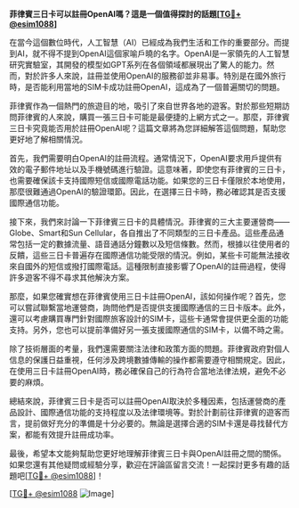 **菲律賓三日卡可以註冊OpenAI嗎？這是一個值得探討的話題[[TG💪+ @esim1088](https://t.me/s/esim1088)]**

在當今這個數位時代，人工智慧（AI）已經成為我們生活和工作的重要部分。而提到AI，就不得不提到OpenAI這個家喻戶曉的名字。OpenAI是一家領先的人工智慧研究實驗室，其開發的模型如GPT系列在各個領域都展現出了驚人的能力。然而，對於許多人來說，註冊並使用OpenAI的服務卻並非易事。特別是在國外旅行時，是否能利用當地的SIM卡成功註冊OpenAI，這成為了一個普遍關切的問題。

菲律賓作為一個熱門的旅遊目的地，吸引了來自世界各地的遊客。對於那些短期訪問菲律賓的人來說，購買一張三日卡可能是最便捷的上網方式之一。那麼，菲律賓三日卡究竟能否用於註冊OpenAI呢？這篇文章將為您詳細解答這個問題，幫助您更好地了解相關情況。

首先，我們需要明白OpenAI的註冊流程。通常情況下，OpenAI要求用戶提供有效的電子郵件地址以及手機號碼進行驗證。這意味著，即使您有菲律賓的三日卡，也需要確保該卡支持國際短信或國際電話功能。如果您的三日卡僅限於本地使用，那麼很難通過OpenAI的驗證環節。因此，在選擇三日卡時，務必確認其是否支援國際通信功能。

接下來，我們來討論一下菲律賓三日卡的具體情況。菲律賓的三大主要運營商——Globe、Smart和Sun Cellular，各自推出了不同類型的三日卡產品。這些產品通常包括一定的數據流量、語音通話分鐘數以及短信條數。然而，根據以往使用者的反饋，這些三日卡普遍存在國際通信功能受限的情況。例如，某些卡可能無法接收來自國外的短信或撥打國際電話。這種限制直接影響了OpenAI的註冊過程，使得許多遊客不得不尋求其他解決方案。

那麼，如果您確實想在菲律賓使用三日卡註冊OpenAI，該如何操作呢？首先，您可以嘗試聯繫當地運營商，詢問他們是否提供支援國際通信的三日卡版本。此外，還可以考慮購買專門針對國際旅客設計的SIM卡，這些卡通常會提供更全面的功能支持。另外，您也可以提前準備好另一張支援國際通信的SIM卡，以備不時之需。

除了技術層面的考量，我們還需要關注法律和政策方面的問題。菲律賓政府對個人信息的保護日益重視，任何涉及跨境數據傳輸的操作都需要遵守相關規定。因此，在使用三日卡註冊OpenAI時，務必確保自己的行為符合當地法律法規，避免不必要的麻煩。

總結來說，菲律賓三日卡是否可以註冊OpenAI取決於多種因素，包括運營商的產品設計、國際通信功能的支持程度以及法律環境等。對於計劃前往菲律賓的遊客而言，提前做好充分的準備是十分必要的。無論是選擇合適的SIM卡還是尋找替代方案，都能有效提升註冊成功率。

最後，希望本文能夠幫助您更好地理解菲律賓三日卡與OpenAI註冊之間的關係。如果您還有其他疑問或經驗分享，歡迎在評論區留言交流！一起探討更多有趣的話題吧[[TG💪+ @esim1088](https://t.me/s/esim1088)]！

[[TG💪+ @esim1088](https://t.me/s/esim1088) ![Image](https://i.postimg.cc/4NQfJmqS/Snipaste-2025-05-13-00-14-12.png)]